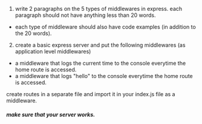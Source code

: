 1. write 2 paragraphs on the 5 types of middlewares in express. each paragraph should not have anything less than 20 words. 
- each type of middleware should also have code examples (in addition to the 20 words).

2. create a basic express server and put the following middlewares (as application level middlewares)
- a middleware that logs the current time to the console everytime the home route is accessed.
- a middleware that logs "hello" to the console everytime the home route is accessed.

create routes in a separate file and import it in your index.js file as a middleware.

##### make sure that your server works.